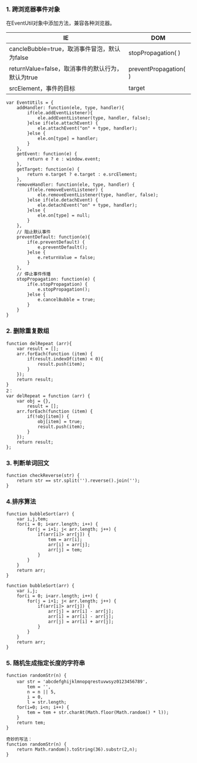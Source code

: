 ### 1. 跨浏览器事件对象

在EventUtil对象中添加方法，兼容各种浏览器。

| IE                                  | DOM                   |
| ----------------------------------- | --------------------- |
| cancleBubble=true，取消事件冒泡，默认为false   | stopPropagation( )    |
| returnValue=false，取消事件的默认行为，默认为true | preventPropagation( ) |
| srcElement，事件的目标                    | target                |

```
var EventUtils = {
    addHandler: function(ele, type, handler){
        if(ele.addEventListener){
            ele.addEventListener(type, handler, false);
        }else if(ele.attachEvent) {
            ele.attachEvent("on" + type, handler);
        }else {
            ele.on[type] = handler;
        }
    },
    getEvent: function(e) {
        return e ? e : window.event;
    },
    getTarget: function(e) {
        return e.target ? e.target : e.srcElement;
    },
    removeHandler: function(ele, type, handler) {
        if(ele.removeEventListener) {
            ele.removeEventListener(type, handler, false);
        }else if(ele.detachEvent) {
            ele.detachEvent("on" + type, handler);
        }else {
            ele.on[type] = null;
        }
    },
    // 阻止默认事件
    preventDefault: function(e){
        if(e.preventDefault) {
            e.preventDefault();
        }else {
            e.returnValue = false;
        }
    },
    // 停止事件传播
    stopPropagation: function(e) {
        if(e.stopPropagation) {
            e.stopPropagation();
        }else {
            e.cancelBubble = true;
        }
    }
}
```

### 2. 删除重复数组

```
function delRepeat (arr){
    var result = [];
    arr.forEach(function (item) {
        if(result.indexOf(item) < 0){
            result.push(item);
        }
    });
    return result;
}
2：
var delRepeat = function (arr) {
    var obj = {},
        result = [];
    arr.forEach(function (item) {
        if(!obj[item]) {
            obj[item] = true;
            result.push(item);
        }
    });
    return result;
};
```

### 3. 判断单词回文

```
function checkReverse(str) {
    return str == str.split('').reverse().join('');
}
```

### 4.排序算法 

```
function bubbleSort(arr) {
    var i,j,tem;
    for(i = 0; i<arr.length; i++) {
        for(j = i+1; j< arr.length; j++) {
            if(arr[i]> arr[j]) {
                tem = arr[i];
                arr[i] = arr[j];
                arr[j] = tem;
            }
        }
    }
    return arr;
}

function bubbleSort(arr) {
    var i,j;
    for(i = 0; i<arr.length; i++) {
        for(j = i+1; j< arr.length; j++) {
            if(arr[i]> arr[j]) {
                arr[j] = arr[i] - arr[j];
                arr[i] = arr[i] - arr[j];
                arr[j] = arr[i] + arr[j];
            }
        }
    }
    return arr;
}
```

### 5. 随机生成指定长度的字符串

```
function randomStr(n) {
    var str = 'abcdefghijklmnopqrestuvwsyz0123456789'，
        tem = '',
        n = n || 5,
        i = 0,
        l = str.length;
    for(i=0; i<n; i++) {
        tem = tem + str.charAt(Math.floor(Math.random() * l));
    }
    return tem;
}

奇妙的写法：
function randomStr(n) {
    return Math.random().toString(36).substr(2,n);
}
```